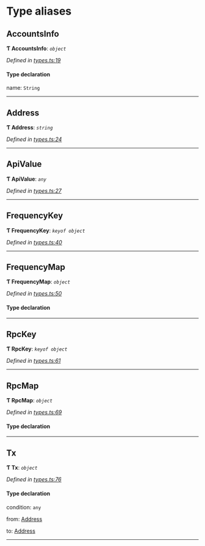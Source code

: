 

# Type aliases

<a id="accountsinfo"></a>

##  AccountsInfo

**Ƭ AccountsInfo**: *`object`*

*Defined in [types.ts:19](https://github.com/paritytech/js-libs/blob/6b72611/packages/light.js/src/types.ts#L19)*

#### Type declaration

 name: `String`

___
<a id="address"></a>

##  Address

**Ƭ Address**: *`string`*

*Defined in [types.ts:24](https://github.com/paritytech/js-libs/blob/6b72611/packages/light.js/src/types.ts#L24)*

___
<a id="apivalue"></a>

##  ApiValue

**Ƭ ApiValue**: *`any`*

*Defined in [types.ts:27](https://github.com/paritytech/js-libs/blob/6b72611/packages/light.js/src/types.ts#L27)*

___
<a id="frequencykey"></a>

##  FrequencyKey

**Ƭ FrequencyKey**: *`keyof object`*

*Defined in [types.ts:40](https://github.com/paritytech/js-libs/blob/6b72611/packages/light.js/src/types.ts#L40)*

___
<a id="frequencymap"></a>

##  FrequencyMap

**Ƭ FrequencyMap**: *`object`*

*Defined in [types.ts:50](https://github.com/paritytech/js-libs/blob/6b72611/packages/light.js/src/types.ts#L50)*

#### Type declaration

___
<a id="rpckey"></a>

##  RpcKey

**Ƭ RpcKey**: *`keyof object`*

*Defined in [types.ts:61](https://github.com/paritytech/js-libs/blob/6b72611/packages/light.js/src/types.ts#L61)*

___
<a id="rpcmap"></a>

##  RpcMap

**Ƭ RpcMap**: *`object`*

*Defined in [types.ts:69](https://github.com/paritytech/js-libs/blob/6b72611/packages/light.js/src/types.ts#L69)*

#### Type declaration

___
<a id="tx"></a>

##  Tx

**Ƭ Tx**: *`object`*

*Defined in [types.ts:76](https://github.com/paritytech/js-libs/blob/6b72611/packages/light.js/src/types.ts#L76)*

#### Type declaration

 condition: `any`

 from: [Address](_types_.md#address)

 to: [Address](_types_.md#address)

___

